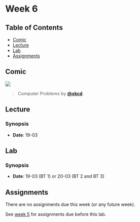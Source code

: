 # Week 6

## Table of Contents

*   [Comic](#comic)
*   [Lecture](#lecture)
*   [Lab](#lab)
*   [Assignments](#assignments)

## Comic

[![][comic-cover]][comic-link]

> Computer Problems by [**@xkcd**][comic-author].

## Lecture

### Synopsis

*   **Date**: 19-03

<!-- *   [**Slides**][slides-lecture] -->

<!--
### Schedule

*   Alpha
*   Bravo
*   Charlie
-->

## Lab

### Synopsis

*   **Date**: 19-03 (BT 1) or 20-03 (BT 2 and BT 3)

<!--
*   **Slides**
-->

<!--
### Schedule

*   Alpha
*   Bravo
*   Charlie
-->

## Assignments

There are no assignments due this week (or any future week).

See [week 5][w5a] for assignments due before this lab.

[comic-cover]: https://imgs.xkcd.com/comics/computer_problems.png

[comic-link]: https://xkcd.com/722/

[comic-author]: https://xkcd.com

[w5a]: week-5.md#assignments
